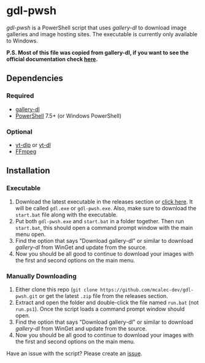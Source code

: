 # gdl-pwsh

*gdl-pwsh* is a PowerShell script that uses *gallery-dl* to download image galleries and image hosting sites. The executable is currently only available to Windows.

**P.S. Most of this file was copied from gallery-dl, if you want to see the official documentation check [here](https://github.com/mikf/gallery-dl/blob/master/docs/index.md).**

## Dependencies

### Required

- [gallery-dl](https://github.com/mikf/gallery-dl/tree/master?tab=readme-ov-file#installation)
- [PowerShell](https://learn.microsoft.com/en-us/powershell/scripting/install/installing-powershell-on-windows) 7.5+ (or Windows PowerShell)

### Optional

- [yt-dlp](https://github.com/ytdl-org/youtube-dl) or [yt-dl](https://github.com/ytdl-org/youtube-dl)
- [FFmpeg](https://www.ffmpeg.org/download.html)

## Installation

### Executable

1. Download the latest executable in the releases section or [click here](https://github.com/mcalec-dev/gallerydl-pwsh/releases/latest). It will be called `gdl.exe` or `gdl-pwsh.exe`. Also, make sure to download the `start.bat` file along with the executable.
2. Put both `gdl-pwsh.exe` and `start.bat` in a folder together. Then run `start.bat`, this should open a command prompt window with the main menu open.
3. Find the option that says "Download gallery-dl" or similar to download *gallery-dl* from WinGet and update from the source.
4. Now you should be all good to continue to download your images with the first and second options on the main menu.


### Manually Downloading

1. Either clone this repo (`git clone https://github.com/mcalec-dev/gdl-pwsh.git` or get the latest `.zip` file from the releases section.
2. Extract and open the folder and double-click the file named `run.bat` (not `run.ps1`). Once the script loads a command prompt window should open. 
3. Find the option that says "Download gallery-dl" or similar to download *gallery-dl* from WinGet and update from the source.
4. Now you should be all good to continue to download your images with the first and second options on the main menu.

Have an issue with the script? Please create an [issue](https://github.com/mcalec-dev/gallerydl-pwsh/issues/new/choose).
